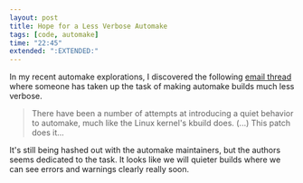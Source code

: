 ```yaml
---
layout: post
title: Hope for a Less Verbose Automake
tags: [code, automake]
time: "22:45"
extended: ":EXTENDED:"
---
```


In my recent automake explorations, I discovered the following [email
thread](http://lists.gnu.org/archive/html/automake/2008-12/msg00013.html)
where someone has taken up the task of making automake builds much
less verbose.

> There have been a number of attempts at introducing a quiet behavior to
automake, much like the Linux kernel's kbuild does. (...) This patch
does it...

It's still being hashed out with the automake maintainers, but the
authors seems dedicated to the task.  It looks like we will quieter
builds where we can see errors and warnings clearly really soon.

